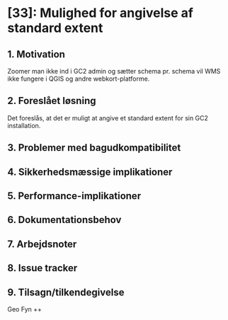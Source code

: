 # [33]: Mulighed for angivelse af standard extent

## 1. Motivation
Zoomer man ikke ind i GC2 admin og sætter schema pr. schema vil WMS ikke fungere i QGIS og andre webkort-platforme.

## 2. Foreslået løsning
Det foreslås, at det er muligt at angive et standard extent for sin GC2 installation.

## 3. Problemer med bagudkompatibilitet

## 4. Sikkerhedsmæssige implikationer

## 5. Performance-implikationer

## 6. Dokumentationsbehov

## 7. Arbejdsnoter

## 8. Issue tracker  

## 9. Tilsagn/tilkendegivelse
Geo Fyn ++
